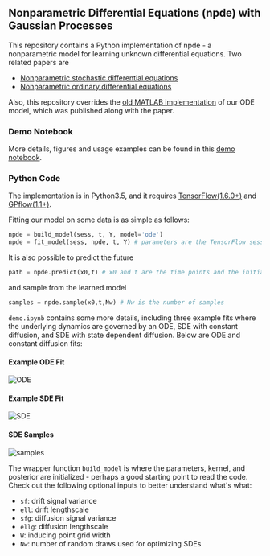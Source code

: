 ## Nonparametric Differential Equations (npde) with Gaussian Processes

This repository contains a Python implementation of npde - a nonparametric model for learning unknown differential equations. Two related papers are 

 * [Nonparametric stochastic differential equations](https://arxiv.org/abs/1807.05748)
 * [Nonparametric ordinary differential equations](https://arxiv.org/abs/1803.04303)
 
Also, this repository overrides the [old MATLAB implementation](https://github.com/cagatayyildiz/npode) of our ODE model, which was published along with the paper.

### Demo Notebook
More details, figures and usage examples can be found in this [demo notebook](https://github.com/cagatayyildiz/npde/blob/master/demo.ipynb).

### Python Code
The implementation is in Python3.5, and it requires [TensorFlow(1.6.0+)](https://www.tensorflow.org/) and [GPflow(1.1+)](https://github.com/GPflow/GPflow).

Fitting our model on some data is as simple as follows:
```python
npde = build_model(sess, t, Y, model='ode')
npde = fit_model(sess, npde, t, Y) # parameters are the TensorFlow session, time points and observations. model could be ode/sde
```

It is also possible to predict the future
```python
path = npde.predict(x0,t) # x0 and t are the time points and the initial value
```
and sample from the learned model
```python
samples = npde.sample(x0,t,Nw) # Nw is the number of samples
```

``demo.ipynb`` contains some more details, including three example fits where the underlying dynamics are governed by an ODE, SDE with constant diffusion, and SDE with state dependent diffusion. Below are ODE and constant diffusion fits:

#### Example ODE Fit
![ODE](etc/ode.png)

#### Example SDE Fit
![SDE](etc/sde.png)

#### SDE Samples
![samples](etc/samples.png)

The wrapper function ``build_model`` is where the parameters, kernel, and posterior are initialized - perhaps a good starting point to read the code. Check out the following optional inputs to better understand what's what:
 * ``sf``: drift signal variance
 * ``ell``: drift lengthscale
 * ``sfg``: diffusion signal variance
 * ``ellg``: diffusion lengthscale
 * ``W``: inducing point grid width
 * ``Nw``: number of random draws used for optimizing SDEs
